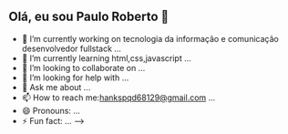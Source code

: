 ## Olá, eu sou Paulo Roberto 👋
 
- 🔭 I’m currently working on tecnologia da informação e 
 comunicação desenvolvedor fullstack ...
- 🌱 I’m currently learning html,css,javascript ...
- 👯 I’m looking to collaborate on ...
- 🤔 I’m looking for help with ...
- 💬 Ask me about ...
- 📫 How to reach me:hankspqd68129@gmail.com ...
- 😄 Pronouns: ...
- ⚡ Fun fact: ...
-->
  
